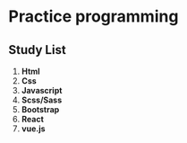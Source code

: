 # Practice programming

## Study List
1. **Html**
1. **Css**
1. **Javascript**
1. **Scss/Sass**
1. **Bootstrap**
1. **React**
1. **vue.js**